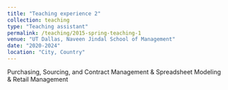 ```yaml
---
title: "Teaching experience 2"
collection: teaching
type: "Teaching assistant"
permalink: /teaching/2015-spring-teaching-1
venue: "UT Dallas, Naveen Jindal School of Management"
date: "2020-2024"
location: "City, Country"
---
```


Purchasing, Sourcing, and Contract Management & Spreadsheet Modeling & Retail Management

